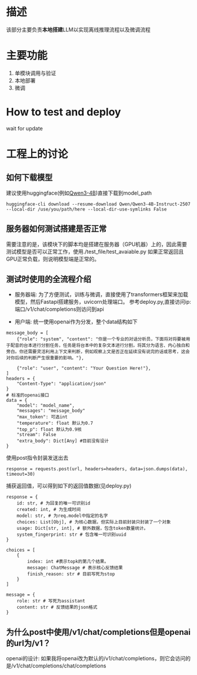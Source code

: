 # 描述
该部分主要负责**本地搭建**LLM以实现离线推理流程以及微调流程

# 主要功能
1. 单模块调用与验证
2. 本地部署
3. 微调

# How to test and deploy
wait for update

# 工程上的讨论
## 如何下载模型
建议使用huggingface(例如[Qwen3-4B](https://huggingface.co/Qwen/Qwen3-4B-Instruct-2507))直接下载到model_path

`huggingface-cli download --resume-download Qwen/Qwen3-4B-Instruct-2507 --local-dir /use/you/path/here --local-dir-use-symlinks False`

## 服务器如何测试搭建是否正常
需要注意的是，该模块下的脚本均是搭建在服务器（GPU机器）上的，因此需要测试模型是否可以正常工作，使用./test_file/test_avaiable.py 如果正常返回且GPU正常负载，则说明模型端是正常的。

## 测试时使用的全流程介绍
- 服务器端: 为了方便测试，训练与微调，直接使用了transformers框架来加载模型，然后Fastapi搭建服务，uvicorn处理端口。
参考deploy.py,直接访问ip:端口/v1/chat/completions则访问到api

- 用户端: 统一使用openai作为分发，整个data结构如下
```
message_body = [
    {"role": "system", "content": "你是一个专业的对话分析员，下面将对将要被用于配音的台本进行分割任务，任务是将台本中的复杂文本进行分割，将其分为语言、内心独白和旁白。你还需要灵活利用上下文来判断，例如观察上文是否正在延续没有说完的话或思考，这会对你后续的判断产生很重要的影响。"},

    {"role": "user", "content": "Your Question Here!"},
]
headers = {
    "Content-Type": "application/json"
}
# 标准的openai接口
data = {
    "model": "model_name",
    "messages": "message_body"
    "max_token": 可选int
    "temperature": float 默认为0.7
    "top_p": float 默认为0.9核
    "stream": False
    "extra_body": Dict[Any] #目前没有设计
}
```
使用post指令封装发送出去
```
response = requests.post(url, headers=headers, data=json.dumps(data), timeout=30)
```
捕获返回值，可以得到如下的返回值数据(见deploy.py)
```
response = {
    id: str, # 为回复的唯一可识别id
    created: int, # 为生成时间
    model: str, # 为req.model中指定的名字
    choices: List[Obj], # 为核心数据，但实际上目前封装只封装了一个对象
    usage: Dict[str, int], # 额外数据，包含token数量统计。
    system_fingerprint: str # 包含唯一可识别uuid
}

choices = [
    {
        index: int #表示topk的第几个结果。
        message: ChatMessage # 表示核心反馈结果
        finish_reason: str # 目前写死为stop
    }
]

message = {
    role: str # 写死为assistant
    content: str # 反馈结果的json格式
}
```

## 为什么post中使用/v1/chat/completions但是openai的url为/v1？
openai的设计: 如果我将openai改为默认的/v1/chat/completions，则它会访问的是/v1/chat/completions/chat/completions



